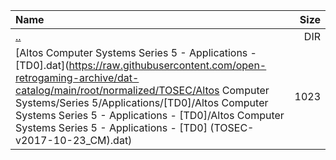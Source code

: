 |Name|Size|
|:---|---:|
|[..](../index.html)|DIR|
|[Altos Computer Systems Series 5 - Applications - [TD0].dat](https://raw.githubusercontent.com/open-retrogaming-archive/dat-catalog/main/root/normalized/TOSEC/Altos Computer Systems/Series 5/Applications/[TD0]/Altos Computer Systems Series 5 - Applications - [TD0]/Altos Computer Systems Series 5 - Applications - [TD0] (TOSEC-v2017-10-23_CM).dat)|1023|
